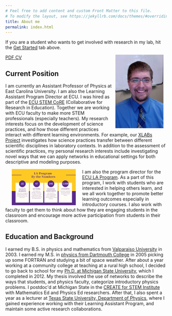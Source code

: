 ```yaml
---
# Feel free to add content and custom Front Matter to this file.
# To modify the layout, see https://jekyllrb.com/docs/themes/#overriding-theme-defaults
title: About me
permalink: index.html
---
```


If you are a student who wants to get involved with research in my lab, hit the [Get Started](getStartedPER.html) tab above.

<img src="./images/swolfHeadVert.jpg" width="150" alt="Head Shot" align="right" style="padding 10px;" hspace="10"/>

[PDF CV](./files/swolfCV.pdf)

## Current Position

I am currently an Assistant Professor of Physics at East Carolina University.  I am also the Learning Assistant Program Director at ECU.  I was hired as part of the [ECU STEM CoRE](https://stemcore.ecu.edu) (Collaborative for Research in Education).  Together we are working with ECU faculty to make more STEM professionals (especially teachers).  My research interests focus on the development of science practices, and how those different practices interact with different learning environments.  For example, our [XLABs Project](http://blog.ecu.edu/sites/xlabs/) investigates how science practices transfer between different scientific disciplines in laboratory contexts.  In addition to the assessment of scientific practices, my personal research interests include investigating novel ways that we can apply networks in educational settings for both descriptive and modeling purposes.

[<img src="./figure/LA-Program-By-the-Numbers_Spring-2020-1.jpg" width="200" alt="LA Program Stats" align="left" style="padding 5px;" hspace="20"/>](https://laprogram.ecu.edu/)

I am also the program director for the [ECU LA Program](https://laprogram.ecu.edu/).  As a part of this program, I work with students who are interested in helping others learn, and we all work together to promote better learning outcomes especially in introductory courses.  I also work with faculty to get them to think about how they are engaging students in the classroom and encourage more active participation from students in their classroom.

## Education and Background

I earned my B.S. in physics and mathematics from [Valparaiso University](https://www.valpo.edu/physics-astronomy/) in 2003.  I earned my M.S. in [physics from Dartmouth College](https://physics.dartmouth.edu/) in 2005 picking up some FORTRAN and studying a bit of space weather.  After about a year working at a community college at teaching at a rural high school, I decided to go back to school for my [Ph.D. at Michigan State University](https://www.pa.msu.edu/), which I completed in 2012.  My thesis involved the use of networks to describe the ways that students, and physics faculty, categorize introductory physics problems.  I postdoc'd at Michigan State in the [CREATE for STEM Institute](http://create4stem.msu.edu) with Mathematics Ed and Physics Ed researchers.  After that, I also spent a year as a lecturer at [Texas State University, Department of Physics](https://www.txstate.edu/physics/), where I gained experience working with their Learning Assistant Program, and maintain some active research collaborations.

